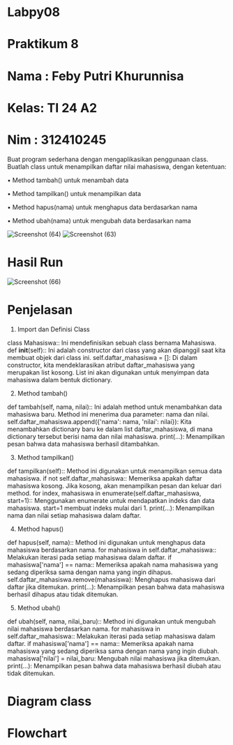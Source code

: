 # Labpy08
# Praktikum 8
# Nama : Feby Putri Khurunnisa
# Kelas: TI 24 A2
# Nim  : 312410245 
Buat program sederhana dengan mengaplikasikan penggunaan class. Buatlah
class untuk menampilkan daftar nilai mahasiswa, dengan ketentuan:

• Method tambah() untuk menambah data

• Method tampilkan() untuk menampilkan data

• Method hapus(nama) untuk menghapus data berdasarkan nama

• Method ubah(nama) untuk mengubah data berdasarkan nama

![Screenshot (64)](https://github.com/user-attachments/assets/3604e9dd-824d-4fcd-a5a0-259a751d4075)
![Screenshot (63)](https://github.com/user-attachments/assets/5b7c1b12-859a-47be-bac4-2c8ca7edf288)
# Hasil Run

![Screenshot (66)](https://github.com/user-attachments/assets/5bcb1f0e-916d-4ad0-8d52-d91c81241809)
# Penjelasan
 1.  Import dan Definisi Class
        
class Mahasiswa:: Ini mendefinisikan sebuah class bernama Mahasiswa.
def __init__(self):: Ini adalah constructor dari class yang akan dipanggil saat kita membuat objek dari class ini.
self.daftar_mahasiswa = []: Di dalam constructor, kita mendeklarasikan atribut daftar_mahasiswa yang merupakan list kosong. List ini akan digunakan untuk menyimpan data mahasiswa dalam bentuk dictionary.

 2. Method tambah()

def tambah(self, nama, nilai):: Ini adalah method untuk menambahkan data mahasiswa baru. Method ini menerima dua parameter: nama dan nilai.
self.daftar_mahasiswa.append({'nama': nama, 'nilai': nilai}): Kita menambahkan dictionary baru ke dalam list daftar_mahasiswa, di mana dictionary tersebut berisi nama dan nilai mahasiswa.
print(...): Menampilkan pesan bahwa data mahasiswa berhasil ditambahkan.

 3. Method tampilkan()

def tampilkan(self):: Method ini digunakan untuk menampilkan semua data mahasiswa.
if not self.daftar_mahasiswa:: Memeriksa apakah daftar mahasiswa kosong. Jika kosong, akan menampilkan pesan dan keluar dari method.
for index, mahasiswa in enumerate(self.daftar_mahasiswa, start=1):: Menggunakan enumerate untuk mendapatkan indeks dan data mahasiswa. start=1 membuat indeks mulai dari 1.
print(...): Menampilkan nama dan nilai setiap mahasiswa dalam daftar.

 4. Method hapus()

def hapus(self, nama):: Method ini digunakan untuk menghapus data mahasiswa berdasarkan nama.
for mahasiswa in self.daftar_mahasiswa:: Melakukan iterasi pada setiap mahasiswa dalam daftar.
if mahasiswa['nama'] == nama:: Memeriksa apakah nama mahasiswa yang sedang diperiksa sama dengan nama yang ingin dihapus.
self.daftar_mahasiswa.remove(mahasiswa): Menghapus mahasiswa dari daftar jika ditemukan.
print(...): Menampilkan pesan bahwa data mahasiswa berhasil dihapus atau tidak ditemukan.

 5. Method ubah()

def ubah(self, nama, nilai_baru):: Method ini digunakan untuk mengubah nilai mahasiswa berdasarkan nama.
for mahasiswa in self.daftar_mahasiswa:: Melakukan iterasi pada setiap mahasiswa dalam daftar.
if mahasiswa['nama'] == nama:: Memeriksa apakah nama mahasiswa yang sedang diperiksa sama dengan nama yang ingin diubah.
mahasiswa['nilai'] = nilai_baru: Mengubah nilai mahasiswa jika ditemukan.
print(...): Menampilkan pesan bahwa data mahasiswa berhasil diubah atau tidak ditemukan.

# Diagram class

# Flowchart

